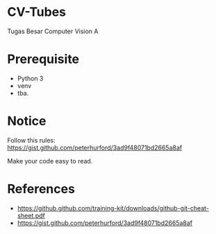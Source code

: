 # CV-Tubes
Tugas Besar Computer Vision A

# Prerequisite
- Python 3
- venv
- tba.

# Notice
Follow this rules: https://gist.github.com/peterhurford/3ad9f48071bd2665a8af

Make your code easy to read.

# References
- https://github.github.com/training-kit/downloads/github-git-cheat-sheet.pdf
- https://gist.github.com/peterhurford/3ad9f48071bd2665a8af
